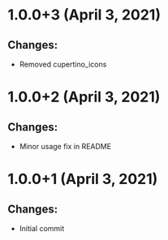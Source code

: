 # 1.0.0+3 (April 3, 2021)
## Changes:
- Removed cupertino_icons

# 1.0.0+2 (April 3, 2021)
## Changes:
- Minor usage fix in README

# 1.0.0+1 (April 3, 2021)
## Changes:
- Initial commit
